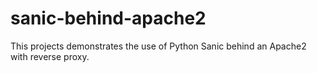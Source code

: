 # sanic-behind-apache2
This projects demonstrates the use of Python Sanic behind an Apache2 with reverse proxy. 
